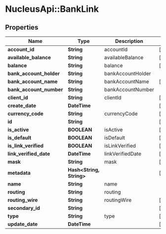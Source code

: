 # NucleusApi::BankLink

## Properties
Name | Type | Description | Notes
------------ | ------------- | ------------- | -------------
**account_id** | **String** | accountId | [optional] 
**available_balance** | **String** | availableBalance | [optional] 
**balance** | **String** | balance | [optional] 
**bank_account_holder** | **String** | bankAccountHolder | 
**bank_account_name** | **String** | bankAccountName | [optional] 
**bank_account_number** | **String** | bankAccountNumber | 
**client_id** | **String** | clientId | [optional] 
**create_date** | **DateTime** |  | [optional] 
**currency_code** | **String** | currencyCode | [optional] 
**id** | **String** |  | [optional] 
**is_active** | **BOOLEAN** | isActive | [optional] 
**is_default** | **BOOLEAN** | isDefault | [optional] 
**is_link_verified** | **BOOLEAN** | isLinkVerified | [optional] 
**link_verified_date** | **DateTime** | linkVerifiedDate | [optional] 
**mask** | **String** | mask | [optional] 
**metadata** | **Hash&lt;String, String&gt;** |  | [optional] 
**name** | **String** | name | 
**routing** | **String** | routing | 
**routing_wire** | **String** | routingWire | [optional] 
**secondary_id** | **String** |  | [optional] 
**type** | **String** | type | [optional] 
**update_date** | **DateTime** |  | [optional] 


